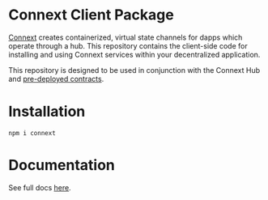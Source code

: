 # Connext Client Package
[Connext](http://connext.network) creates containerized, virtual state channels for dapps which operate through a hub. This repository contains the client-side code for installing and using Connext services within your decentralized application.

This repository is designed to be used in conjunction with the Connext Hub and [pre-deployed contracts]().

# Installation
`npm i connext`

# Documentation
See full docs [here]().
